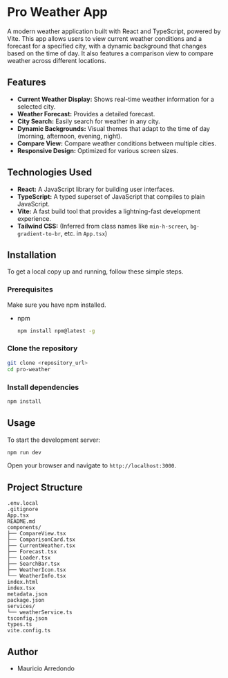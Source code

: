 
# Pro Weather App

A modern weather application built with React and TypeScript, powered by Vite. This app allows users to view current weather conditions and a forecast for a specified city, with a dynamic background that changes based on the time of day. It also features a comparison view to compare weather across different locations.

## Features

- **Current Weather Display:** Shows real-time weather information for a selected city.
- **Weather Forecast:** Provides a detailed forecast.
- **City Search:** Easily search for weather in any city.
- **Dynamic Backgrounds:** Visual themes that adapt to the time of day (morning, afternoon, evening, night).
- **Compare View:** Compare weather conditions between multiple cities.
- **Responsive Design:** Optimized for various screen sizes.

## Technologies Used

- **React:** A JavaScript library for building user interfaces.
- **TypeScript:** A typed superset of JavaScript that compiles to plain JavaScript.
- **Vite:** A fast build tool that provides a lightning-fast development experience.
- **Tailwind CSS:** (Inferred from class names like `min-h-screen`, `bg-gradient-to-br`, etc. in `App.tsx`)

## Installation

To get a local copy up and running, follow these simple steps.

### Prerequisites

Make sure you have npm installed.

- npm
  ```sh
  npm install npm@latest -g
  ```

### Clone the repository

```sh
git clone <repository_url>
cd pro-weather
```

### Install dependencies

```sh
npm install
```

## Usage

To start the development server:

```sh
npm run dev
```

Open your browser and navigate to `http://localhost:3000`.

## Project Structure

```
.env.local
.gitignore
App.tsx
README.md
components/
├── CompareView.tsx
├── ComparisonCard.tsx
├── CurrentWeather.tsx
├── Forecast.tsx
├── Loader.tsx
├── SearchBar.tsx
├── WeatherIcon.tsx
└── WeatherInfo.tsx
index.html
index.tsx
metadata.json
package.json
services/
└── weatherService.ts
tsconfig.json
types.ts
vite.config.ts
```

## Author

- Mauricio Arredondo

